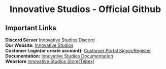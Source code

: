 <h1 align="center">Innovative Studios - Official Github</h1>

<p align="center>"Hi there 👋! Welcome to the official Github page for Innovative Studios. We are a group of developers that create a wide range of resources for FiveM servers including web panel dashboards and FiveM scripts. Our scripts include the basic languages(Lua, HTML, CSS, JS) and more complicated languages used for other resources(PHP, TSX, ReactJS and more).<p>

## Important Links
**Discord Server** [Innovative Studios Discord](https://discord.iv-studios.net)<br>
**Our Website:** [Innovative Studios](https://iv-studios.net)<br>
**Customer Login(or create account):** [Customer Portal Signin/Register](https://iv-studios.net/customer/login) <br>
**Documentation:** [Innovative Studios Documentation](https://docs.iv-studios.net)<br>
**Webstore** [Innovative Studios Store(Tebex)](https://store.iv-studios.net)
